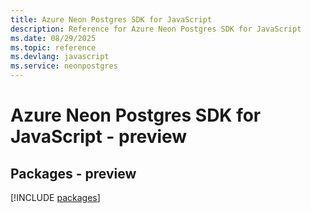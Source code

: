 ```yaml
---
title: Azure Neon Postgres SDK for JavaScript
description: Reference for Azure Neon Postgres SDK for JavaScript
ms.date: 08/29/2025
ms.topic: reference
ms.devlang: javascript
ms.service: neonpostgres
---
```

# Azure Neon Postgres SDK for JavaScript - preview
## Packages - preview
[!INCLUDE [packages](neon-postgres-index.md)]